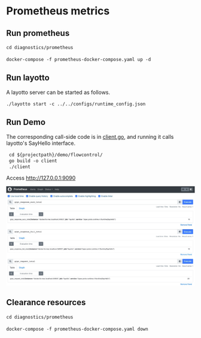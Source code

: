# Prometheus metrics 

## Run prometheus

```shell
cd diagnostics/prometheus

docker-compose -f prometheus-docker-compose.yaml up -d
```

## Run layotto

A layotto server can be started as follows.

```
./layotto start -c ../../configs/runtime_config.json
```

## Run Demo

The corresponding call-side code is in [client.go](https://github.com/mosn/layotto/blob/main/demo/flowcontrol/client.go), and running it calls layotto's SayHello interface.

```
 cd ${projectpath}/demo/flowcontrol/
 go build -o client
 ./client
```
Access http://127.0.0.1:9090

![](../../../img/trace/prometheus.png)


## Clearance resources

````shell
cd diagnostics/prometheus

docker-compose -f prometheus-docker-compose.yaml down
````